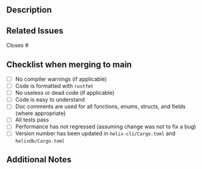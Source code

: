 ## Description
<!-- Provide a brief description of the changes in this PR -->

## Related Issues
<!-- Link to any related issues using #issue_number -->

Closes #

## Checklist when merging to main
<!-- Mark items with "x" when completed -->

- [ ] No compiler warnings (if applicable)
- [ ] Code is formatted with `rustfmt`
- [ ] No useless or dead code (if applicable)
- [ ] Code is easy to understand
- [ ] Doc comments are used for all functions, enums, structs, and fields (where appropriate)
- [ ] All tests pass
- [ ] Performance has not regressed (assuming change was not to fix a bug)
- [ ] Version number has been updated in `helix-cli/Cargo.toml` and `helixdb/Cargo.toml`

## Additional Notes
<!-- Add any additional information that would be helpful for reviewers --> 